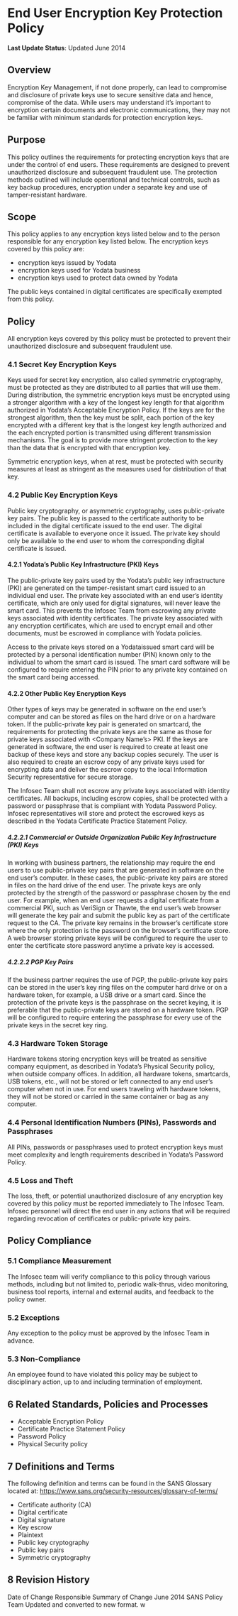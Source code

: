 # End User Encryption Key Protection Policy

**Last Update Status**: Updated June 2014

## Overview

Encryption Key Management, if not done properly, can lead to compromise and disclosure of private keys use to secure sensitive data and hence, compromise of the data.   While users may understand it’s important to encryption certain documents and electronic communications, they may not be familiar with minimum standards for protection encryption keys.

## Purpose

This policy outlines the requirements for protecting encryption keys that are under the control of end users. These requirements are designed to prevent unauthorized disclosure and subsequent fraudulent use. The protection methods outlined will include operational and technical controls, such as key backup procedures, encryption under a separate key and use of tamper-resistant hardware.

## Scope

This policy applies to any encryption keys listed below and to the person responsible for any encryption key listed below. The encryption keys covered by this policy are:

- encryption keys issued by Yodata
- encryption keys used for Yodata business
- encryption keys used to protect data owned by Yodata

The public keys contained in digital certificates are specifically exempted from this policy.

## Policy

All encryption keys covered by this policy must be protected to prevent their unauthorized disclosure and subsequent fraudulent use.

### 4.1    Secret Key Encryption Keys

Keys used for secret key encryption, also called symmetric cryptography, must be protected as they are distributed to all parties that will use them. During distribution, the symmetric encryption keys must be encrypted using a stronger algorithm with a key of the longest key length for that algorithm authorized in Yodata’s Acceptable Encryption Policy. If the keys are for the strongest algorithm, then the key must be split, each portion of the key encrypted with a different key that is the longest key length authorized and the each encrypted portion is transmitted using different transmission mechanisms. The goal is to provide more stringent protection to the key than the data that is encrypted with that encryption key.

Symmetric encryption keys, when at rest, must be protected with security measures at least as stringent as the measures used for distribution of that key.

### 4.2    Public Key Encryption Keys

Public key cryptography, or asymmetric cryptography, uses public-private key pairs. The public key is passed to the certificate authority to be included in the digital certificate issued to the end user. The digital certificate is available to everyone once it issued. The private key should only be available to the end user to whom the corresponding digital certificate is issued.

#### 4.2.1    Yodata’s Public Key Infrastructure (PKI) Keys

The public-private key pairs used by the Yodata’s public key infrastructure (PKI) are generated on the tamper-resistant smart card issued to an individual end user. The private key associated with an end user’s identity certificate, which are only used for digital signatures, will never leave the smart card. This prevents the Infosec Team from escrowing any private keys associated with identity certificates. The private key associated with any encryption certificates, which are used to encrypt email and other documents, must be escrowed in compliance with
Yodata policies.

Access to the private keys stored on a Yodataissued smart card will be protected by a personal identification number (PIN) known only to the individual to whom the smart card is issued. The smart card software will be configured to require entering the PIN prior to any private key contained on the smart card being accessed.

#### 4.2.2    Other Public Key Encryption Keys

Other types of keys may be generated in software on the end user’s computer and can be stored as files on the hard drive or on a hardware token. If the public-private key pair is generated on smartcard, the requirements for protecting the private keys are the same as those for private keys associated with <Company Name’s> PKI. If the keys are generated in software, the end user is required to create at least one backup of these keys and store any backup copies securely. The user is also required to create an escrow copy of any private keys used for encrypting data and deliver the escrow copy to the local Information Security representative for secure storage.

The Infosec Team shall not escrow any private keys associated with identity certificates. All backups, including escrow copies, shall be protected with a password or passphrase that is compliant with Yodata Password Policy.  Infosec representatives will store and protect the escrowed keys as described in the Yodata Certificate Practice Statement Policy.

##### 4.2.2.1 Commercial or Outside Organization Public Key Infrastructure (PKI) Keys

In working with business partners, the relationship may require the end users to use public-private key pairs that are generated in software on the end user’s computer. In these cases, the public-private key pairs are stored in files on the hard drive of the end user. The private keys are only protected by the strength of the password or passphrase chosen by the end user. For example, when an end user requests a digital certificate from a commercial PKI, such as VeriSign or Thawte, the end user’s web browser will generate the key pair and submit the public key as part of the certificate request to the CA. The private key remains in the browser’s certificate store where the only protection is the password on the browser’s certificate store. A web browser storing private keys will be configured to require the user to enter the certificate store password anytime a private key is accessed.

##### 4.2.2.2 PGP Key Pairs

If the business partner requires the use of PGP, the public-private key pairs can be stored in the user’s key ring files on the computer hard drive or on a hardware token, for example, a USB drive or a smart card. Since the protection of the private keys is the passphrase on the secret keying, it is preferable that the public-private keys are stored on a hardware token. PGP will be configured to require entering the passphrase for every use of the private keys in the secret key ring.

### 4.3 Hardware Token Storage

Hardware tokens storing encryption keys will be treated as sensitive company equipment, as described in Yodata’s Physical Security policy, when outside company offices. In addition, all hardware tokens, smartcards, USB tokens, etc., will not be stored or left connected to any end user’s computer when not in use. For end users traveling with hardware tokens, they will not be stored or carried in the same container or bag as any computer.

### 4.4 Personal Identification Numbers (PINs), Passwords and Passphrases

All PINs, passwords or passphrases used to protect encryption keys must meet complexity and length requirements described in Yodata’s Password Policy.

### 4.5 Loss and Theft

The loss, theft, or potential unauthorized disclosure of any encryption key covered by this policy must be reported immediately to The Infosec Team.  Infosec personnel will direct the end user in any actions that will be required regarding revocation of certificates or public-private key pairs.

## Policy Compliance

### 5.1 Compliance Measurement

The Infosec team will verify compliance to this policy through various methods, including but not limited to, periodic walk-thrus, video monitoring, business tool reports, internal and external audits, and feedback to the policy owner.

### 5.2 Exceptions

Any exception to the policy must be approved by the Infosec Team in advance.

### 5.3 Non-Compliance

An employee found to have violated this policy may be subject to disciplinary action, up to and including termination of employment.

## 6 Related Standards, Policies and Processes

- Acceptable Encryption Policy
- Certificate Practice Statement Policy
- Password Policy
- Physical Security policy

## 7 Definitions and Terms

The following definition and terms can be found in the SANS Glossary located at:
<https://www.sans.org/security-resources/glossary-of-terms/>

- Certificate authority (CA)
- Digital certificate
- Digital signature
- Key escrow
- Plaintext
- Public key cryptography
- Public key pairs
- Symmetric cryptography

## 8 Revision History

Date of Change	Responsible	Summary of Change
June 2014	SANS Policy Team	Updated and converted to new format.
w
